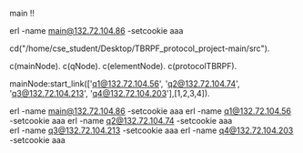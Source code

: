 main !!

erl -name main@132.72.104.86 -setcookie aaa

cd("/home/cse_student/Desktop/TBRPF_protocol_project-main/src").

c(mainNode).
c(qNode).
c(elementNode).
c(protocolTBRPF).

mainNode:start_link(['q1@132.72.104.56', 'q2@132.72.104.74', 'q3@132.72.104.213', 'q4@132.72.104.203'],[1,2,3,4]).



erl -name main@132.72.104.86 -setcookie aaa
erl -name q1@132.72.104.56 -setcookie aaa
erl -name q2@132.72.104.74 -setcookie aaa	
erl -name q3@132.72.104.213 -setcookie aaa
erl -name q4@132.72.104.203 -setcookie aaa




